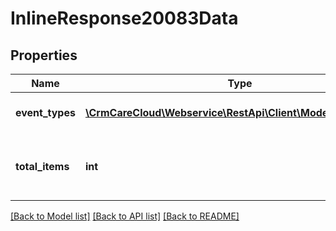 # InlineResponse20083Data

## Properties
Name | Type | Description | Notes
------------ | ------------- | ------------- | -------------
**event_types** | [**\CrmCareCloud\Webservice\RestApi\Client\Model\EventType[]**](EventType.md) | List of all event types. | [optional] 
**total_items** | **int** | The number of all found event types. | [optional] 

[[Back to Model list]](../../README.md#documentation-for-models) [[Back to API list]](../../README.md#documentation-for-api-endpoints) [[Back to README]](../../README.md)

